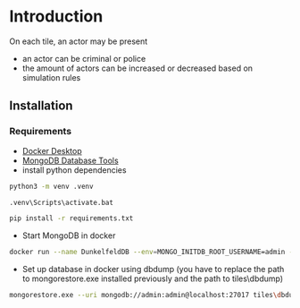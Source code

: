 # Introduction
On each tile, an actor may be present
- an actor can be criminal or police
- the amount of actors can be increased or decreased based on simulation rules

## Installation
### Requirements
- [Docker Desktop](https://www.docker.com/products/docker-desktop/)
- [MongoDB Database Tools](https://www.mongodb.com/docs/database-tools/installation/installation/)
- install python dependencies
```bash
python3 -m venv .venv

.venv\Scripts\activate.bat

pip install -r requirements.txt
```
- Start MongoDB in docker
```bash 
docker run --name DunkelfeldDB --env=MONGO_INITDB_ROOT_USERNAME=admin --env=MONGO_INITDB_ROOT_PASSWORD=admin -p 27017:27017 -d mongo
```
- Set up database in docker using dbdump (you have to replace the path to mongorestore.exe installed previously and the path to tiles\dbdump)
```bash
mongorestore.exe --uri mongodb://admin:admin@localhost:27017 tiles\dbdump
```